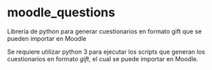 # moodle_questions
Librería de python para generar cuestionarios en formato gift que se pueden importar en Moodle

Se requiere utilizar python 3 para ejecutar los scripts que generan los 
cuestionarios en formato *gift*, el cual se puede importar en Moodle.


